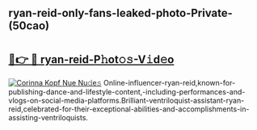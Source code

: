 ## ryan-reid-only-fans​-leaked-photo​-Private-(50cao)


# <h2><a href="https://mediaupload.pro?title=ryan-reid&ref=git">🔗👉 🔴 ryan-reid-P𝚑ot𝚘𝚜-V𝚒d𝚎o</a></h2>

[![Corinna Kopf Nue Nu𝚍e𝚜](https://i.imgur.com/0qMVB7G.gif)](https://mediaupload.pro?title=ryan-reid&ref=git)
Online-influencer-ryan-reid,known-for-publishing-dance-and-lifestyle-content,-including-performances-and-vlogs-on-social-media-platforms.Brilliant-ventriloquist-assistant-ryan-reid,celebrated-for-their-exceptional-abilities-and-accomplishments-in-assisting-ventriloquists.  